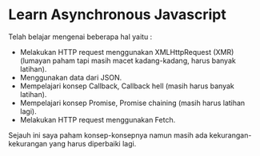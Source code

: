 # Learn Asynchronous Javascript

Telah belajar mengenai beberapa hal yaitu :
- Melakukan HTTP request menggunakan XMLHttpRequest (XMR) (lumayan paham tapi masih macet kadang-kadang, harus banyak latihan).
- Menggunakan data dari JSON.
- Mempelajari konsep Callback, Callback hell (masih harus banyak latihan).
- Mempelajari konsep Promise, Promise chaining (masih harus latihan lagi).
- Melakukan HTTP request menggunakan Fetch.

Sejauh ini saya paham konsep-konsepnya namun masih ada kekurangan-kekurangan yang harus diperbaiki lagi.
